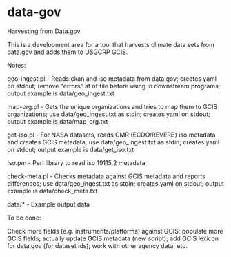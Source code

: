 # data-gov
Harvesting from Data.gov</p>
This is a development area for a tool that harvests climate data sets from data.gov and adds them 
to USGCRP GCIS.

Notes:

geo-ingest.pl - Reads ckan and iso metadata from data.gov; creates yaml on stdout; remove "errors" at 
of file before using in downstream programs; output example is data/geo_ingest.txt

map-org.pl - Gets the unique organizations and tries to map them to GCIS organizations; 
use data/geo_ingest.txt as stdin; creates yaml on stdout; output example is data/map_org.txt

get-iso.pl - For NASA datasets, reads CMR (ECDO/REVERB) iso metadata and creates GCIS metadata; use data/geo_ingest.txt 
as stdin; creates yaml on stdout; output example is data/get_iso.txt

Iso.pm - Perl library to read iso 19115.2 metadata

check-meta.pl - Checks metadata against GCIS metadata and reports differences; 
use data/geo_ingest.txt as stdin; creates yaml on stdout; output example is data/check_meta.txt

data/* - Example output data

To be done:

Check more fields (e.g. instruments/platforms) against GCIS; populate more GCIS fields; actually update GCIS metadata (new script); add GCIS lexicon for data.gov (for dataset ids); work with other agency data; etc.
